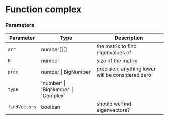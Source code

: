 <!-- Note: This file is automatically generated from source code comments. Changes made in this file will be overridden. -->

# Function complex




### Parameters

Parameter | Type | Description
--------- | ---- | -----------
`arr` | number[][] | the matrix to find eigenvalues of
`N` | number | size of the matrix
`prec` | number &#124; BigNumber | precision, anything lower will be considered zero
`type` | 'number' &#124; 'BigNumber' &#124; 'Complex' | 
`findVectors` | boolean | should we find eigenvectors?


